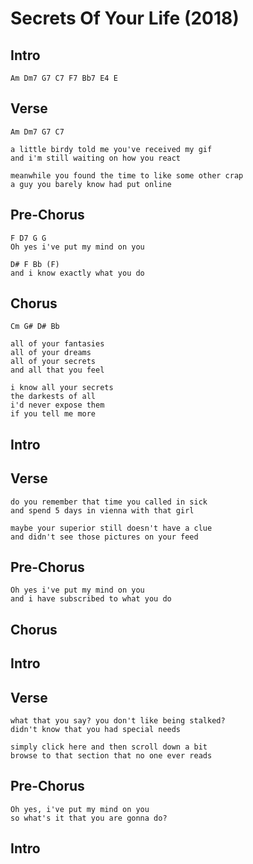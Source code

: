 # Secrets Of Your Life (2018)

## Intro

	Am Dm7 G7 C7 F7 Bb7 E4 E

## Verse

	Am Dm7 G7 C7

	a little birdy told me you've received my gif
	and i'm still waiting on how you react

	meanwhile you found the time to like some other crap
	a guy you barely know had put online

## Pre-Chorus

	F D7 G G
	Oh yes i've put my mind on you

	D# F Bb (F)
	and i know exactly what you do

## Chorus

	Cm G# D# Bb

	all of your fantasies
	all of your dreams
	all of your secrets
	and all that you feel

	i know all your secrets
	the darkests of all
	i'd never expose them
	if you tell me more

## Intro

## Verse

	do you remember that time you called in sick
	and spend 5 days in vienna with that girl

	maybe your superior still doesn't have a clue
	and didn't see those pictures on your feed

## Pre-Chorus

	Oh yes i've put my mind on you
	and i have subscribed to what you do

## Chorus

## Intro

## Verse

	what that you say? you don't like being stalked?
	didn't know that you had special needs
	
	simply click here and then scroll down a bit
	browse to that section that no one ever reads
	
## Pre-Chorus

	Oh yes, i've put my mind on you
	so what's it that you are gonna do?
	
## Intro
